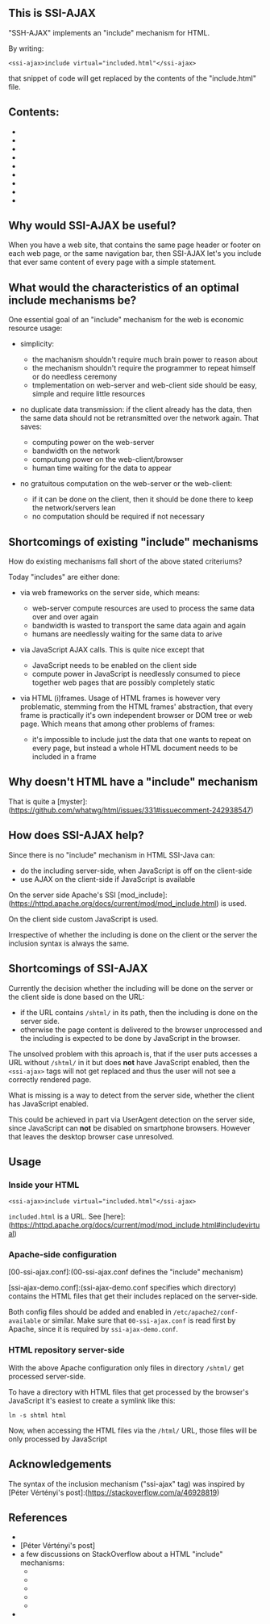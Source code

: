 This is SSI-AJAX
----------------

"SSH-AJAX" implements an "include" mechanism for HTML.

By writing:

	<ssi-ajax>include virtual="included.html"</ssi-ajax>

that snippet of code will get replaced by the contents
of the "include.html" file.

## Contents:

* [Why would SSI-AJAX be useful?]:(https://github.com/tpo/SSI-AJAX#why-would-ssi-ajax-be-useful)
* [What would the characteristics of an optimal include mechanisms be?]:(https://github.com/tpo/SSI-AJAX#what-would-the-characteristics-of-an-optimal-include-mechanisms-be)
* [Shortcomings of existing "include" mechanisms]:(https://github.com/tpo/SSI-AJAX#shortcomings-of-existing-include-mechanisms)
* [Why doesn't HTML have a "include" mechanism]:(https://github.com/tpo/SSI-AJAX#why-doesnt-html-have-a-include-mechanism)
* [How does SSI-AJAX help?]:(https://github.com/tpo/SSI-AJAX#how-does-ssi-ajax-help)
* [Shortcomings of SSI-AJAX]:(https://github.com/tpo/SSI-AJAX#shortcomings-of-ssi-ajax)
* [Usage]:(https://github.com/tpo/SSI-AJAX#shortcomings-of-ssi-ajax)
* [Acknowledgements]:(https://github.com/tpo/SSI-AJAX#acknowledgements)
* [References]:(https://github.com/tpo/SSI-AJAX#references)

## Why would SSI-AJAX be useful?

When you have a web site, that contains the same page header
or footer on each web page, or the same navigation bar, then
SSI-AJAX let's you include that ever same content of every
page with a simple statement.

## What would the characteristics of an optimal include mechanisms be?

One essential goal of an "include" mechanism for the web is
economic resource usage:

* simplicity:
  * the machanism shouldn't require much brain power to
    reason about
  * the mechanism shouldn't require the programmer to
    repeat himself or do needless ceremony
  * tmplementation on web-server and web-client side
    should be easy, simple and require little resources
  
* no duplicate data transmission: if the client already
  has the data, then the same data should not be
  retransmitted over the network again. That saves:
  
  * computing power on the web-server
  * bandwidth on the network
  * computung power on the web-client/browser
  * human time waiting for the data to appear
  
* no gratuitous computation on the web-server or the
  web-client:
  
  * if it can be done on the client, then it should
    be done there to keep the network/servers lean
  * no computation should be required if not necessary

## Shortcomings of existing "include" mechanisms

How do existing mechanisms fall short of the above stated criteriums?

Today "includes" are either done:

* via web frameworks on the server side, which means:
  * web-server compute resources are used to process the same
    data over and over again
  * bandwidth is wasted to transport the same data again and again
  * humans are needlessly waiting for the same data to arive
  
* via JavaScript AJAX calls. This is quite nice except that
  * JavaScript needs to be enabled on the client side
  * compute power in JavaScript is needlessly consumed to
    piece together web pages that are possibly completely static
  
* via HTML (i)frames. Usage of HTML frames is however very
  problematic, stemming from the HTML frames' abstraction,
  that every frame is practically it's own independent
  browser or DOM tree or web page. Which means that among
  other problems of frames:
  * it's impossible to include just the data that one wants
    to repeat on every page, but instead a whole HTML document
    needs to be included in a frame

## Why doesn't HTML have a "include" mechanism

That is quite a
[myster]:(https://github.com/whatwg/html/issues/331#issuecomment-242938547)

## How does SSI-AJAX help?

Since there is no "include" mechanism in HTML SSI-Java can:
* do the including server-side, when JavaScript is off on the client-side
* use AJAX on the client-side if JavaScript is available

On the server side Apache's SSI
[mod_include]:(https://httpd.apache.org/docs/current/mod/mod_include.html)
is used.

On the client side custom JavaScript is used.

Irrespective of whether the including is done on the client
or the server the inclusion syntax is always the same.

## Shortcomings of SSI-AJAX

Currently the decision whether the including will be done
on the server or the client side is done based on the URL:

* if the URL contains `/shtml/` in its path, then the including
  is done on the server side.
* otherwise the page content is delivered to the browser
  unprocessed and the including is expected to be done by
  JavaScript in the browser.

The unsolved problem with this aproach is, that if the user
puts accesses a URL without `/shtml/` in it but does **not**
have JavaScript enabled, then the `<ssi-ajax>` tags
will not get replaced and thus the user will not see a
correctly rendered page.

What is missing is a way to detect from the server side, whether
the client has JavaScript enabled.

This could be achieved in part via UserAgent detection on the
server side, since JavaScript can **not** be disabled on
smartphone browsers. However that leaves the desktop browser
case unresolved.

## Usage

### Inside your HTML

	<ssi-ajax>include virtual="included.html"</ssi-ajax>

`included.html` is a URL. See
[here]:(https://httpd.apache.org/docs/current/mod/mod_include.html#includevirtual)

### Apache-side configuration

[00-ssi-ajax.conf]:(00-ssi-ajax.conf defines the "include" mechanism)

[ssi-ajax-demo.conf]:(ssi-ajax-demo.conf specifies which directory)
contains the HTML files that get their includes replaced on the server-side.

Both config files should be added and enabled in
`/etc/apache2/conf-available` or similar. Make sure that
`00-ssi-ajax.conf` is read first by Apache, since it is required by
`ssi-ajax-demo.conf`.

### HTML repository server-side

With the above Apache configuration only files in directory
`/shtml/` get processed server-side.

To have a directory with HTML files that get processed by the
browser's JavaScript it's easiest to create a symlink like this:
   
	ln -s shtml html
   
Now, when accessing the HTML files via the `/html/` URL, those
files will be only processed by JavaScript

## Acknowledgements

The syntax of the inclusion mechanism ("ssi-ajax" tag) was inspired by
[Péter Vértényi's post]:(https://stackoverflow.com/a/46928819)

## References

* [Apache mod_include documentation]:(https://httpd.apache.org/docs/current/mod/mod_include.html)
* [Péter Vértényi's post]
* a few discussions on StackOverflow about a HTML "include" mechanisms:
  * [1]:(https://stackoverflow.com/questions/3928331/equivalent-of-include-in-html)
  * [2]:(https://stackoverflow.com/questions/8988855/include-another-html-file-in-a-html-file)
  * [3]:(https://softwareengineering.stackexchange.com/questions/7245/why-no-client-side-html-include-tag#7256)
  * [4]:(https://stackoverflow.com/questions/7542872/how-to-include-one-html-file-into-another)
  * [5]:(https://github.com/whatwg/html/issues/331)
* [a critique of existing "include" mechanisms]:(http://tpo.sourcepole.ch/articles/168%20html-http-considered-harmful.html)
